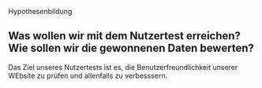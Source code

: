  Hypothesenbildung
## Was wollen wir mit dem Nutzertest erreichen? Wie sollen wir die gewonnenen Daten bewerten?

Das Ziel unseres Nutzertests ist es, die Benutzerfreundlichkeit unserer WEbsite zu prüfen und allenfalls zu verbesssern.

